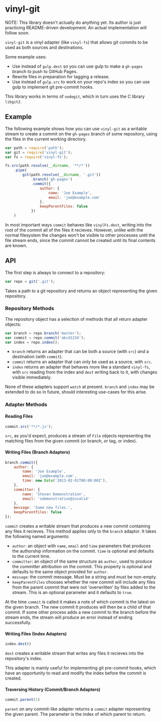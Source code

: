 # vinyl-git

NOTE: This library doesn't actually do anything yet. Its author is just
practicing README-driven development. An actual implementation will follow
soon.

``vinyl-git`` is a vinyl adapter (like ``vinyl-fs``) that allows git commits
to be used as both sources and destinations.

Some example uses:

* Use instead of ``gulp.dest`` so you can use gulp to make a ``gh-pages``
  branch to push to GitHub Pages.
* Rewrite files in preparation for tagging a release.
* Use instead of ``gulp.src`` to work on your repo's index so you can use
  gulp to implement git pre-commit hooks.

This library works in terms of ``nodegit``, which in turn uses the C library
``libgit2``.

## Example

The following example shows how you can use ``vinyl-git`` as a writable
stream to create a commit on the ``gh-pages`` branch of some repository,
using the files in the current working directory.

```js
var path = require('path');
var git = require('vinyl-git');
var fs = require('vinyl-fs');

fs.src(path.resolve(__dirname, '**/*'))
    .pipe(
        git(path.resolve(__dirname, '.git'))
            .branch('gh-pages')
            .commit({
                author: {
                    name: 'Joe Example',
                    email: 'joe@example.com'
                },
                keepParentFiles: false
            })
    )
```

In most important ways ``commit`` behaves like ``vinylFs.dest``, writing
into the root of the commit all of the files it recieves. However, unlike
with the normal filesystem the changes won't be visible to other processes
until the file stream ends, since the commit cannot be created until its
final contents are known.

## API

The first step is always to connect to a repository:

```js
var repo = git('.git');
```

Takes a path to a git repository and returns an object representing the
given repository.

### Repository Methods

The repository object has a selection of methods that all return adapter
objects:

```js
var branch = repo.branch('master');
var commit = repo.commit('abcd1234');
var index = repo.index();
```

* ``branch`` returns an adapter that can be both a source (with ``src``) *and*
  a destination (with ``commit``).
* ``commit`` returns an adapter that can only be used as a source, with
  ``src``.
* ``index`` returns an adapter that behaves more like a standard ``vinyl-fs``,
  with ``src`` reading from the index and ``dest`` writing back to it, with
  changes visible immediately.

None of these adapters support ``watch`` at present.  ``branch`` and ``index``
may be extended to do so in future, should interesting use-cases for this
arise.

### Adapter Methods

#### Reading Files

```js
commit.src('**/*.js');
```

``src``, as you'd expect, produces a stream of ``File`` objects representing
the matching files from the given commit (or branch, or tag, or index).

#### Writing Files (Branch Adapters)

```js
branch.commit({
    author: {
        name: 'Joe Example',
        email: 'joe@example.com',
        time: new Date('2013-02-01T00:00:00Z'),
    },
    committer: {
        name: 'Steven Demonstration',
        email: 'sdemonstration@invalid'
    },
    message: 'Some new files.',
    keepParentFiles: false
});
```

``commit`` creates a writable stream that produces a new commit containing
any files it recieves. This method applies only to the ``branch`` adaptor.
It takes the following named arguments:

* ``author``: an object with ``name``, ``email`` and ``time`` parameters that
  produces the authorship information on the commit. ``time`` is optional and
  defaults to the current time.
* ``committer``: an object of the same structure as ``author``, used to
  produce the committer attribution on the commit. This property is optional
  and defaults to the same object provided for ``author``.
* ``message``: the commit message. Must be a string and must be non-empty.
* ``keepParentFiles`` chooses whether the new commit will include any files
  from the parent commit that were not 'overwritten' by files added to the
  stream. This is an optional parameter and it defaults to ``true``.

At the time ``commit`` is called it makes a note of which commit is the latest
on the given branch. The new commit it produces will then be a child of that
commit. If some other process adds a new commit to the branch before the
stream ends, the stream will produce an error instead of ending successfully.

#### Writing Files (Index Adapters)

```js
index.dest()
```

``dest`` creates a writable stream that writes any files it recieves into the
repository's index.

This adapter is mainly useful for implementing git pre-commit hooks, which
have an opportunity to read and modify the index before the commit is
created.

#### Traversing History (Commit/Branch Adapters)

```js
commit.parent(1)
```

``parent`` on any commit-like adapter returns a ``commit`` adapter representing
the given parent. The parameter is the index of which parent to return.
